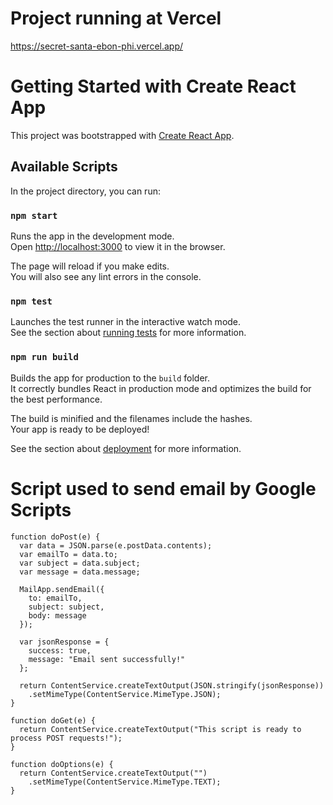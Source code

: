 # Project running at Vercel 
https://secret-santa-ebon-phi.vercel.app/

# Getting Started with Create React App

This project was bootstrapped with [Create React App](https://github.com/facebook/create-react-app).

## Available Scripts

In the project directory, you can run:

### `npm start`

Runs the app in the development mode.\
Open [http://localhost:3000](http://localhost:3000) to view it in the browser.

The page will reload if you make edits.\
You will also see any lint errors in the console.

### `npm test`

Launches the test runner in the interactive watch mode.\
See the section about [running tests](https://facebook.github.io/create-react-app/docs/running-tests) for more information.

### `npm run build`

Builds the app for production to the `build` folder.\
It correctly bundles React in production mode and optimizes the build for the best performance.

The build is minified and the filenames include the hashes.\
Your app is ready to be deployed!

See the section about [deployment](https://facebook.github.io/create-react-app/docs/deployment) for more information.

# Script used to send email by Google Scripts
```
function doPost(e) {
  var data = JSON.parse(e.postData.contents);
  var emailTo = data.to;
  var subject = data.subject;
  var message = data.message;

  MailApp.sendEmail({
    to: emailTo,
    subject: subject,
    body: message
  });

  var jsonResponse = {
    success: true,
    message: "Email sent successfully!"
  };

  return ContentService.createTextOutput(JSON.stringify(jsonResponse))
    .setMimeType(ContentService.MimeType.JSON);
}

function doGet(e) {
  return ContentService.createTextOutput("This script is ready to process POST requests!");
}

function doOptions(e) {
  return ContentService.createTextOutput("")
    .setMimeType(ContentService.MimeType.TEXT);
}
```
